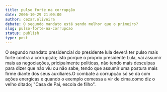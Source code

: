 ```yaml
---
title: pulso forte na corrupção
date: 2006-10-29 21:00:00
author: cezar.oliveira
debate: O segundo mandato está sendo melhor que o primeiro?
slug: pulso-forte-na-corrupcao
status: publish 
type: post
---
```


O segundo mandato presidencial do presidente lula deverá ter pulso mais forte contra a corrupção; isto porque o proprio presidente Lula, vai assumir mais as negociações, pricipalmente politicas, não tendo mais desculpas para dizer que não viu ou não sabe, tendo que assumir uma postura mais firme diante dos seus auxiliares.O combate a corrupção só se da com ações energicas e quando o exemplo comessa a vir de cima.como diz o velho ditado; "Casa de Pai, escola de filho".
